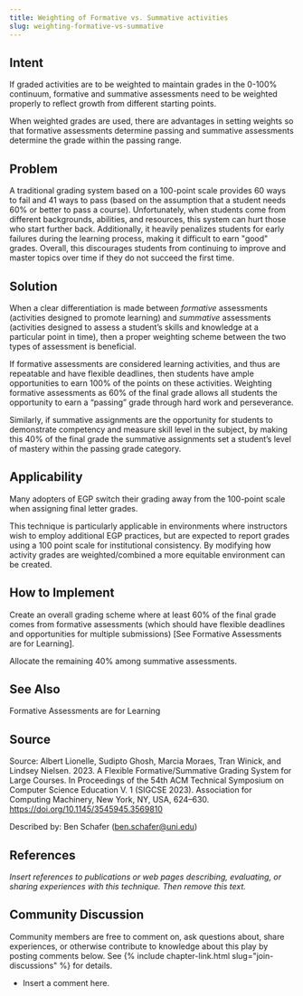 ```yaml
---
title: Weighting of Formative vs. Summative activities
slug: weighting-formative-vs-summative
---
```


## Intent

If graded activities are to be weighted to maintain grades in the 0-100% continuum, formative and summative assessments need to be weighted properly to reflect growth from different starting points.

When weighted grades are used, there are advantages in setting weights so that formative assessments determine passing and summative assessments determine the grade within the passing range.

## Problem

A traditional grading system based on a 100-point scale provides 60 ways to fail and 41 ways to pass (based on the assumption that a student needs 60% or better to pass a course).  Unfortunately, when students come from different backgrounds, abilities, and resources, this system can hurt those who start further back.  Additionally, it heavily penalizes students for early failures during the learning process, making it difficult to earn "good" grades.  Overall, this discourages students from continuing to improve and master topics over time if they do not succeed the first time.

## Solution

When a clear differentiation is made between *formative* assessments (activities designed to promote learning) and *summative* assessments (activities designed to assess a student’s skills and knowledge at a particular point in time), then a proper weighting scheme between the two types of assessment is beneficial.  

If formative assessments are considered learning activities, and thus are repeatable and have flexible deadlines, then students have ample opportunities to earn 100% of the points on these activities.  Weighting formative assessments as 60% of the final grade allows all students the opportunity to earn a “passing” grade through hard work and perseverance.  

Similarly, if summative assignments are the opportunity for students to demonstrate competency and measure skill level in the subject, by making this 40% of the final grade the summative assignments set a student’s level of mastery within the passing grade category.

## Applicability

Many adopters of EGP switch their grading away from the 100-point scale when assigning final letter grades.  

This technique is particularly applicable in environments where instructors wish to employ additional EGP practices, but are expected to report grades using a 100 point scale for institutional consistency.  By modifying how activity grades are weighted/combined a more equitable environment can be created. 

## How to Implement

Create an overall grading scheme where at least 60% of the final grade comes from formative assessments (which should have flexible deadlines and opportunities for multiple submissions) [See Formative Assessments are for Learning].  

Allocate the remaining 40% among summative assessments.

 

## See Also

Formative Assessments are for Learning

## Source

Source: Albert Lionelle, Sudipto Ghosh, Marcia Moraes, Tran Winick, and Lindsey Nielsen. 2023. A Flexible Formative/Summative Grading System for Large Courses. In Proceedings of the 54th ACM Technical Symposium on Computer Science Education V. 1 (SIGCSE 2023). Association for Computing Machinery, New York, NY, USA, 624–630. https://doi.org/10.1145/3545945.3569810

Described by: Ben Schafer (ben.schafer@uni.edu)

## References

_Insert references to publications or web pages describing, evaluating, or
sharing experiences with this technique. Then remove this text._


## Community Discussion

Community members are free to comment on, ask questions about, share
experiences, or otherwise contribute to knowledge about this play by
posting comments below.
See {% include chapter-link.html slug="join-discussions" %} for details.

* Insert a comment here.

